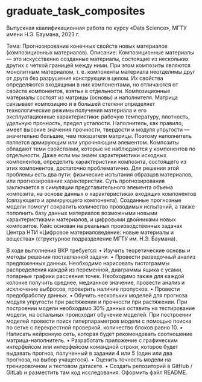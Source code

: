 # graduate_task_composites

Выпускная квалификационная работа по курсу «Data Science», МГТУ имени Н.Э. Баумана, 2023 г.

Тема: Прогнозирование конечных свойств новых материалов (композиционных материалов).
Описание: Композиционные материалы — это искусственно созданные материалы, состоящие из нескольких других с четкой границей между ними.
При этом композиты являются монолитным материалом, т. е. компоненты материала неотделимы друг от друга без разрушения конструкции в целом.
Их свойства определяются входящими в них компонентами, но отличаются от свойств компонентов, взятых в отдельности.
Композиционные материалы состоят из матрицы (основы) и наполнителя.
Матрица связывает композицию и в большей степени определяет технологические режимы получения материала и его эксплуатационные характеристики: рабочую температуру, плотность, удельную прочность, предел усталости.
Наполнитель, как правило, имеет высокие значения прочности, твердости и модуля упругости — значительно большие, чем показатели матрицы. Поэтому наполнитель является армирующим или упрочняющим элементом.
Композиты обладают теми свойствами, которые не наблюдаются у компонентов по отдельности.
Даже если мы знаем характеристики исходных компонентов, определить характеристики композита, состоящего из этих компонентов, достаточно проблематично. Для решения этой проблемы есть два пути: физические испытания образцов материалов, или прогнозирование характеристик. Суть прогнозирования заключается в симуляции представительного элемента объема композита, на основе данных о характеристиках входящих компонентов (связующего и армирующего компонента). Созданные прогнозные модели помогут сократить количество проводимых испытаний, а также пополнить базу данных материалов возможными новыми характеристиками материалов, и цифровыми двойниками новых композитов.
Кейс основан на реальных производственных задачах Центра НТИ «Цифровое материаловедение: новые материалы и вещества» (структурное подразделение МГТУ им. Н.Э. Баумана).

В ходе выполнения ВКР требуется:
•	Изучить теоретические основы и методы решения поставленной задачи.
•	Провести разведочный анализ предложенных данных. Необходимо нарисовать гистограммы распределения каждой из переменной, диаграммы ящика с усами, попарные графики рассеяния точек. Необходимо также для каждой колонке получить среднее, медианное значение, провести анализ и исключение выбросов, проверить наличие пропусков.
•	Провести предобработку данных.
•	Обучить нескольких моделей для прогноза модуля упругости при растяжении и прочности при растяжении. При построении модели необходимо 30% данных оставить на тестирование модели, на остальных происходит обучение моделей. При построении моделей провести поиск гиперпараметров модели с помощью поиска по сетке с перекрестной проверкой, количество блоков равно 10.
•	Написать нейронную сеть, которая будет рекомендовать соотношение матрица-наполнитель.
•	Разработать приложение с графическим интерфейсом или интерфейсом командной строки, которое будет выдавать прогноз, полученный в задании 4 или 5 (один или два прогноза, на выбор учащегося).
•	Оценить точность модели на тренировочном и тестовом датасете.
•	Создать репозиторий в GitHub / GitLab и разместить там код исследования. Оформить файл README.

